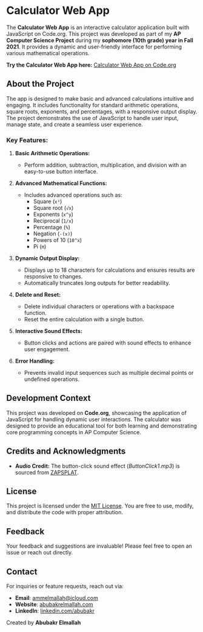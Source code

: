 # Calculator Web App

The **Calculator Web App** is an interactive calculator application built with JavaScript on Code.org. This project was developed as part of my **AP Computer Science Project** during my **sophomore (10th grade) year in Fall 2021**. It provides a dynamic and user-friendly interface for performing various mathematical operations.

**Try the Calculator Web App here:** [Calculator Web App on Code.org](https://studio.code.org/projects/applab/3WR9OYo6Ec9k-4s11Py6MJgsYf2YXyuzsq3icY61NWg)

## About the Project

The app is designed to make basic and advanced calculations intuitive and engaging. It includes functionality for standard arithmetic operations, square roots, exponents, and percentages, with a responsive output display. The project demonstrates the use of JavaScript to handle user input, manage state, and create a seamless user experience.

### Key Features:
1. **Basic Arithmetic Operations:**
   - Perform addition, subtraction, multiplication, and division with an easy-to-use button interface.
   
2. **Advanced Mathematical Functions:**
   - Includes advanced operations such as:
     - Square (`x²`)
     - Square root (`√x`)
     - Exponents (`x^y`)
     - Reciprocal (`1/x`)
     - Percentage (`%`)
     - Negation (`-(x)`)
     - Powers of 10 (`10^x`)
     - Pi (`π`)

3. **Dynamic Output Display:**
   - Displays up to 18 characters for calculations and ensures results are responsive to changes.
   - Automatically truncates long outputs for better readability.

4. **Delete and Reset:**
   - Delete individual characters or operations with a backspace function.
   - Reset the entire calculation with a single button.

5. **Interactive Sound Effects:**
   - Button clicks and actions are paired with sound effects to enhance user engagement.

6. **Error Handling:**
   - Prevents invalid input sequences such as multiple decimal points or undefined operations.

## Development Context

This project was developed on **Code.org**, showcasing the application of JavaScript for handling dynamic user interactions. The calculator was designed to provide an educational tool for both learning and demonstrating core programming concepts in AP Computer Science.

## Credits and Acknowledgments

- **Audio Credit:** The button-click sound effect (*ButtonClick1.mp3*) is sourced from [ZAPSPLAT](https://www.zapsplat.com/sound-effect-category/button-clicks/).

## License

This project is licensed under the [MIT License](LICENSE). You are free to use, modify, and distribute the code with proper attribution.

## Feedback

Your feedback and suggestions are invaluable! Please feel free to open an issue or reach out directly.

## Contact

For inquiries or feature requests, reach out via:
- **Email**: ammelmallah@icloud.com
- **Website**: [abubakrelmallah.com](https://abubakrelmallah.com/)
- **LinkedIn**: [linkedin.com/abubakr](https://www.linkedin.com/in/abubakr-elmallah-416a0b273/)

Created by **Abubakr Elmallah**
